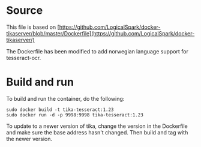 # Source
This file is based on [https://github.com/LogicalSpark/docker-tikaserver/blob/master/Dockerfile](https://github.com/LogicalSpark/docker-tikaserver/)

The Dockerfile has been modified to add norwegian language support for tesseract-ocr.

# Build and run
To build and run the container, do the following:

    sudo docker build -t tika-tesseract:1.23
    sudo docker run -d -p 9998:9998 tika-tesseract:1.23

To update to a newer version of tika, change the version in the Dockerfile and make sure the base address hasn't changed. Then build and tag with the newer version.
